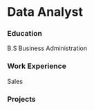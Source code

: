 # Data Analyst

### Education
B.S Business Administration 

### Work Experience
Sales

### Projects
